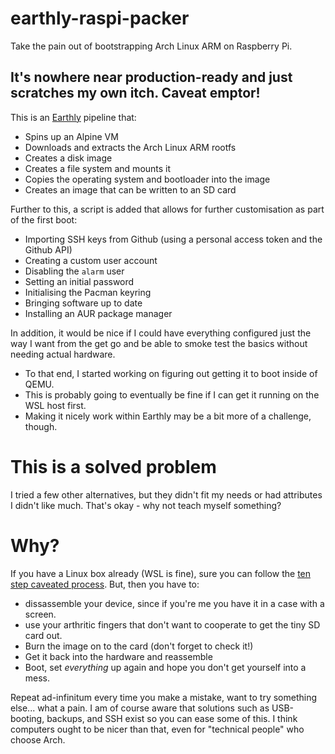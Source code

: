 # earthly-raspi-packer
Take the pain out of bootstrapping Arch Linux ARM on Raspberry Pi.

## It's nowhere near production-ready and just scratches my own itch. Caveat emptor!

This is an [Earthly](https://earthly.dev/faq) pipeline that:
- Spins up an Alpine VM
- Downloads and extracts the Arch Linux ARM rootfs
- Creates a disk image
- Creates a file system and mounts it
- Copies the operating system and bootloader into the image
- Creates an image that can be written to an SD card

Further to this, a script is added that allows for further customisation as part of the first boot:
- Importing SSH keys from Github (using a personal access token and the Github API)
- Creating a custom user account
- Disabling the `alarm` user
- Setting an initial password
- Initialising the Pacman keyring
- Bringing software up to date
- Installing an AUR package manager

In addition, it would be nice if I could have everything configured just the way I want 
from the get go and be able to smoke test the basics without needing actual hardware.

- To that end, I started working on figuring out getting it to boot inside of QEMU.
- This is probably going to eventually be fine if I can get it running on the WSL host first.
- Making it nicely work within Earthly may be a bit more of a challenge, though.

# This is a solved problem
I tried a few other alternatives, but they didn't fit my needs or had attributes I didn't 
like much. That's okay - why not teach myself something? 

# Why?
If you have a Linux box already (WSL is fine), sure you can follow the [ten step caveated process](https://archlinuxarm.org/platforms/armv8/broadcom/raspberry-pi-4).
But, then you have to: 
- dissassemble your device, since if you're me you have it in a case with a screen.
- use your arthritic fingers that don't want to cooperate to get the tiny SD card out.
- Burn the image on to the card (don't forget to check it!)
- Get it back into the hardware and reassemble
- Boot, set *everything* up again and hope you don't get yourself into a mess.

Repeat ad-infinitum every time you make a mistake, want to try something else... what a pain.
I am of course aware that solutions such as USB-booting, backups, and SSH exist so you can ease some of this. 
I think computers ought to be nicer than that, even for "technical people" who choose Arch.
